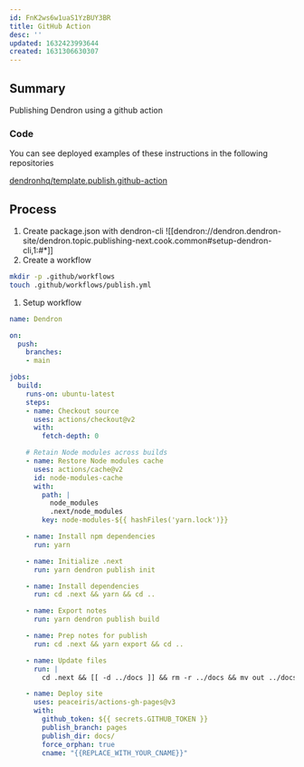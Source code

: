 ```yaml
---
id: FnK2ws6w1uaS1YzBUY3BR
title: GitHub Action
desc: ''
updated: 1632423993644
created: 1631306630307
---
```


## Summary

Publishing Dendron using a github action

### Code
You can see deployed examples of these instructions in the following repositories

[dendronhq/template.publish.github-action](https://github.com/dendronhq/template.publish.github-action)

## Process
1. Create package.json with dendron-cli
![[dendron://dendron.dendron-site/dendron.topic.publishing-next.cook.common#setup-dendron-cli,1:#*]]
1. Create a workflow
  ```sh
  mkdir -p .github/workflows
  touch .github/workflows/publish.yml
  ```
1. Setup workflow
  ```yml
  name: Dendron

  on:
    push:
      branches:
      - main

  jobs:
    build:
      runs-on: ubuntu-latest
      steps:
      - name: Checkout source
        uses: actions/checkout@v2
        with:
          fetch-depth: 0

      # Retain Node modules across builds
      - name: Restore Node modules cache
        uses: actions/cache@v2
        id: node-modules-cache
        with:
          path: |
            node_modules
            .next/node_modules
          key: node-modules-${{ hashFiles('yarn.lock')}}

      - name: Install npm dependencies
        run: yarn

      - name: Initialize .next
        run: yarn dendron publish init

      - name: Install dependencies
        run: cd .next && yarn && cd ..

      - name: Export notes
        run: yarn dendron publish build

      - name: Prep notes for publish
        run: cd .next && yarn export && cd ..

      - name: Update files
        run: |
          cd .next && [[ -d ../docs ]] && rm -r ../docs && mv out ../docs && touch ../docs/.nojekyll && cd ..

      - name: Deploy site
        uses: peaceiris/actions-gh-pages@v3
        with:
          github_token: ${{ secrets.GITHUB_TOKEN }}
          publish_branch: pages
          publish_dir: docs/
          force_orphan: true
          cname: "{{REPLACE_WITH_YOUR_CNAME}}"
  ```
